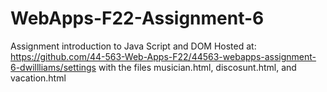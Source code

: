 # WebApps-F22-Assignment-6
Assignment introduction to Java Script and DOM
Hosted at: https://github.com/44-563-Web-Apps-F22/44563-webapps-assignment-6-dwillliams/settings
with the files musician.html, discosunt.html, and vacation.html
